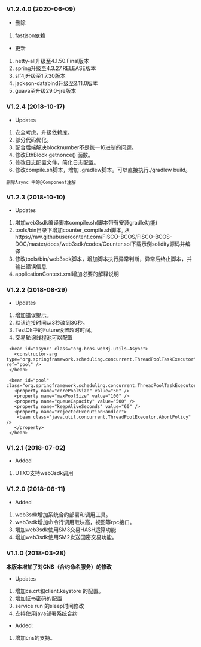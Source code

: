 ### V1.2.4.0 (2020-06-09)  
* 删除
1. fastjson依赖
* 更新
1. netty-all升级至4.1.50.Final版本
2. spring升级至4.3.27.RELEASE版本
3. slf4j升级至1.7.30版本
4. jackson-databind升级至2.11.0版本
5. guava至升级29.0-jre版本

### V1.2.4 (2018-10-17)
* Updates

1. 安全考虑，升级依赖库。
2. 部分代码优化。
3. 配合后端解决blocknumber不是统一16进制的问题。
4. 修改EthBlock getnonce() 函数。
5. 修改日志配置文件，简化日志配置。
6. 修改compile.sh脚本，增加 .gradlew脚本。可以直接执行./gradlew build。
```
删除Async 中的@Component注解
```

### V1.2.3 (2018-10-10)
* Updates

1. 增加web3sdk编译脚本compile.sh(脚本带有安装gradle功能)
2. tools/bin目录下增加counter_compile.sh脚本, 从https://raw.githubusercontent.com/FISCO-BCOS/FISCO-BCOS-DOC/master/docs/web3sdk/codes/Counter.sol下载示例solidity源码并编译
3. 修改tools/bin/web3sdk脚本，增加脚本执行异常判断，异常后终止脚本，并输出错误信息
4. applicationContext.xml增加必要的解释说明

### V1.2.2 (2018-08-29)

* Updates

1. 增加错误提示。
2. 默认连接时间从3秒改到30秒。
3. TestOk中的Future设置超时时间。
4. 交易轮询线程池可以配置
```
 <bean id="async" class="org.bcos.web3j.utils.Async">
   <constructor-arg type="org.springframework.scheduling.concurrent.ThreadPoolTaskExecutor" ref="pool" />
 </bean>

 <bean id="pool" class="org.springframework.scheduling.concurrent.ThreadPoolTaskExecutor">
   <property name="corePoolSize" value="50" />
   <property name="maxPoolSize" value="100" />
   <property name="queueCapacity" value="500" />
   <property name="keepAliveSeconds" value="60" />
   <property name="rejectedExecutionHandler">
    <bean class="java.util.concurrent.ThreadPoolExecutor.AbortPolicy" />
   </property>
 </bean>
```

### V1.2.1 (2018-07-02)

* Added

1. UTXO支持web3sdk调用

### V1.2.0 (2018-06-11)  

* Added
1. web3sdk增加系统合约部署和调用工具。
2. web3sdk增加命令行调用取块高，视图等rpc接口。
3. 增加web3sdk使用SM3交易HASH运算功能
4. 增加web3sdk使用SM2发送国密交易功能。
### V1.1.0 (2018-03-28)  
**本版本增加了对CNS（合约命名服务）的修改**
* Updates  
1. 增加ca.crt和client.keystore 的配置。
2. 增加证书密码的配置
3. service run 的sleep时间修改
4. 支持使用java部署系统合约
* Added:
1. 增加cns的支持。
